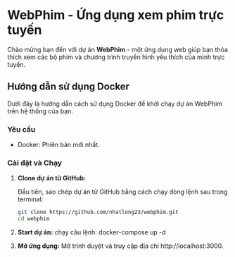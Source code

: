# WebPhim - Ứng dụng xem phim trực tuyến

Chào mừng bạn đến với dự án **WebPhim** - một ứng dụng web giúp bạn thỏa thích xem các bộ phim và chương trình truyền hình yêu thích của mình trực tuyến.

## Hướng dẫn sử dụng Docker

Dưới đây là hướng dẫn cách sử dụng Docker để khởi chạy dự án WebPhim trên hệ thống của bạn.

### Yêu cầu

- Docker: Phiên bản mới nhất.

### Cài đặt và Chạy

1. **Clone dự án từ GitHub:**

   Đầu tiên, sao chép dự án từ GitHub bằng cách chạy dòng lệnh sau trong terminal:

   ```bash
   git clone https://github.com/nhatlong23/webphim.git
   cd webphim
2. **Start dự án:**
   chạy câu lệnh: docker-compose up -d
3. **Mở ứng dụng:**
Mở trình duyệt và truy cập địa chỉ http://localhost:3000.

